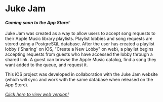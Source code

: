 # Juke Jam

#### _Coming soon to the App Store!_

Juke Jam was created as a way to allow users to accept song requests to their Apple Music library playlists. Playlist lobbies and song requests are stored using a PostgreSQL database. After the user has created a playlist lobby ('Sharing' on iOS, "Create a New Lobby" on web), a playlist begins accepting requests from guests who have accessed the lobby through a shared link. A guest can browse the Apple Music catalog, find a song they want added to the queue, and request it.

This iOS project was developed in collaboration with the Juke Jam website (which will sync and work with the same database when released on the App Store).

[_Click here to view web version!_](https://jukejam.herokuapp.com/)